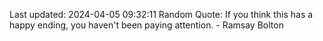 Last updated: 2024-04-05 09:32:11
Random Quote: If you think this has a happy ending, you haven't been paying attention.  -  Ramsay Bolton